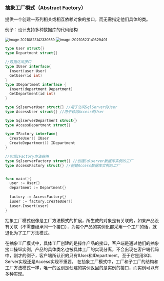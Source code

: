### 抽象工厂模式（Abstract Factory）

提供一个创建一系列相关或相互依赖对象的接口，而无需指定他们具体的类。

例子：设计支持多种数据库的代码结构

<img src="https://tva1.sinaimg.cn/large/008i3skNly1gtqpc7wiesj60tb0ofmzr02.jpg" alt="image-20210823142339559" style="zoom:80%;" />

<img src="https://tva1.sinaimg.cn/large/008i3skNly1gtqp4qmx9jj60rr0ihmyu02.jpg" alt="image-20210823141629491" style="zoom:85%;" />

```go
type User struct{}
type Department struct{}

//数据访问接口
type IUser interface{
  Insert(user User)
  GetUser(id int)
}
type IDepartment interface {
  Insert(department Department)
  GetDepartment(id int)
}

type SqlserverUser struct{} //用于访问SqlServer的User
type AccessUser struct{} //用于访问Access的User

type SqlserverDepartment struct{}
type AccessDepartment struct{}

type IFactory interface{
  CreateUser() IUser
  CreateDepartment() IDepartment
}

//实现IFactory方法省略
type SqlserverFactory struct{} //创建Sqlserver数据库实例的工厂
type AccessFactory struct{} //创建Access数据库实例的工厂


func main(){
  user := User{}
  department := Department{}
  
  factory := AccessFactory{}
  iuser := factory.CreateUser()
  iuser.Insert(user)
}
```

抽象工厂模式很像是工厂方法模式的扩展，所生成的对象是有关联的，如果产品没有关联（不需要继承同一个接口），为每个产品的实例化都采用一个工厂的话，就退化为了工厂方法模式。

在抽象工厂模式中，具体工厂创建的是操作产品的接口，客户端是通过他们的抽象接口操纵实例，产品的具体类名也被具体工厂的实现分离，不会出现在客户端代码中，刚才的例子，客户端所认识的只有IUser和IDepartment，至于它是用SQL Server实现还是Access实现不重要。
在抽象工厂模式中，工厂和子工厂的结构和工厂方法模式一样，唯一的区别是创建的实例返回的是实例的接口，而实例可以有多种实现。
